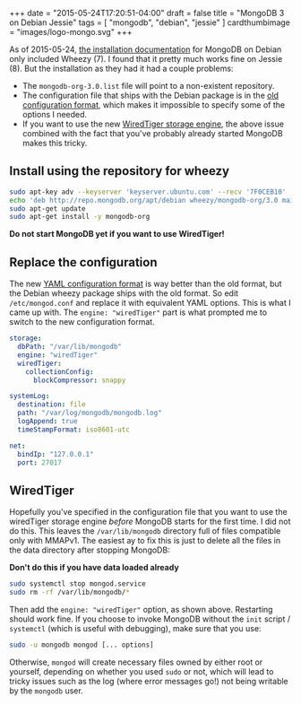 +++
date = "2015-05-24T17:20:51-04:00"
draft = false
title = "MongoDB 3 on Debian Jessie"
tags = [ "mongodb", "debian", "jessie" ]
cardthumbimage = "images/logo-mongo.svg"
+++

As of 2015-05-24, [the installation documentation](http://docs.mongodb.org/manual/tutorial/install-mongodb-on-debian/) for MongoDB on Debian only included Wheezy (7). I found that it pretty much works fine on Jessie (8). But the installation as they had it had a couple problems:

* The `mongodb-org-3.0.list` file will point to a non-existent repository.
* The configuration file that ships with the Debian package is in the [old configuration format](http://docs.mongodb.org/v2.4/reference/configuration-options/), which makes it impossible to specify some of the options I needed.
* If you want to use the new [WiredTiger storage engine](http://www.wiredtiger.com/), the above issue combined with the fact that you've probably already started MongoDB makes this tricky.

## Install using the repository for wheezy

```bash
sudo apt-key adv --keyserver 'keyserver.ubuntu.com' --recv '7F0CEB10'
echo 'deb http://repo.mongodb.org/apt/debian wheezy/mongodb-org/3.0 main' | sudo tee '/etc/apt/sources.list.d/mongodb-org-3.0.list'
sudo apt-get update
sudo apt-get install -y mongodb-org
```

<div class="alert alert-warning">
<strong>Do not start MongoDB yet if you want to use WiredTiger!</strong>
</div>


## Replace the configuration

The new [YAML configuration format](http://docs.mongodb.org/manual/reference/configuration-options/) is way better than the old format, but the Debian wheezy package ships with the old format. So edit `/etc/mongod.conf` and replace it with equivalent YAML options. This is what I came up with. The `engine: "wiredTiger"` part is what prompted me to switch to the new configuration format.

```yaml
storage:
  dbPath: "/var/lib/mongodb"
  engine: "wiredTiger"
  wiredTiger:
    collectionConfig:
      blockCompressor: snappy

systemLog:
  destination: file
  path: "/var/log/mongodb/mongodb.log"
  logAppend: true
  timeStampFormat: iso8601-utc

net:
  bindIp: "127.0.0.1"
  port: 27017
```

## WiredTiger

Hopefully you've specified in the configuration file that you want to use the wiredTiger storage engine *before* MongoDB starts for the first time. I did not do this. This leaves the `/var/lib/mongodb` directory full of files compatible only with MMAPv1. The easiest ay to fix this is just to delete all the files in the data directory after stopping MongoDB:

<div class="alert alert-warning">
<strong>Don't do this if you have data loaded already</strong>
</div>

```bash
sudo systemctl stop mongod.service
sudo rm -rf /var/lib/mongodb/*
```

Then add the `engine: "wiredTiger"` option, as shown above. Restarting should work fine. If you choose to invoke MongoDB without the `init` script / `systemctl` (which is useful with debugging), make sure that you use:

```bash
sudo -u mongodb mongod [... options]
```

Otherwise, `mongod` will create necessary files owned by either root or yourself, depending on whether you used `sudo` or not, which will lead to tricky issues such as the log (where error messages go!) not being writable by the `mongodb` user.
